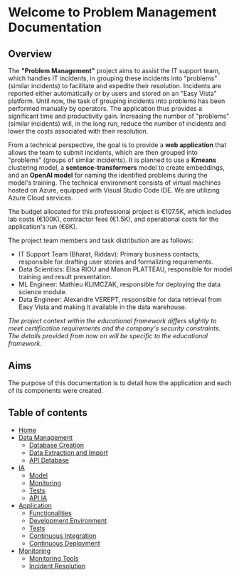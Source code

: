 # Welcome to Problem Management Documentation 

## Overview 

The **"Problem Management"** project aims to assist the IT support team, which handles IT incidents, in grouping these incidents into "problems" (similar incidents) to facilitate and expedite their resolution. Incidents are reported either automatically or by users and stored on an "Easy Vista" platform. Until now, the task of grouping incidents into problems has been performed manually by operators. The application thus provides a significant time and productivity gain. Increasing the number of "problems" (similar incidents) will, in the long run, reduce the number of incidents and lower the costs associated with their resolution.

From a technical perspective, the goal is to provide a **web application** that allows the team to submit incidents, which are then grouped into "problems" (groups of similar incidents). It is planned to use a **Kmeans** clustering model, a **sentence-transformers** model to create embeddings, and an **OpenAI model** for naming the identified problems during the model's training. The technical environment consists of virtual machines hosted on Azure, equipped with Visual Studio Code IDE. We are utilizing Azure Cloud services.

The budget allocated for this professional project is €107.5K, which includes lab costs (€100K), contractor fees (€1.5K), and operational costs for the application's run (€6K).

The project team members and task distribution are as follows:

- IT Support Team (Bharat, Riddav): Primary business contacts, responsible for drafting user stories and formalizing requirements.
- Data Scientists: Elisa RIOU and Manon PLATTEAU, responsible for model training and result presentation.
- ML Engineer: Mathieu KLIMCZAK, responsible for deploying the data science module.
- Data Engineer: Alexandre VEREPT, responsible for data retrieval from Easy Vista and making it available in the data warehouse.

*The project context within the educational framework differs slightly to meet certification requirements and the company's security constraints. The details provided from now on will be specific to the educational framework.*

## Aims 

The purpose of this documentation is to detail how the application and each of its components were created.

## Table of contents 

- [Home](index.md)
- [Data Management](data-management/)
    - [Database Creation](data-management/database_creation.md)
    - [Data Extraction and Import](data-management/extraction.md)
    - [API Database](data-management/api_database.md)
- [IA](ia/)
    - [Model](ia/model.md)
    - [Monitoring](ia/monitoring.md)
    - [Tests](ia/tests.md)
    - [API IA](ia/api_ia.md)
- [Application](application/)
    - [Functionalities](application/functionalities.md)
    - [Development Environment](application/environment.md)
    - [Tests](application/tests.md)
    - [Continuous Integration](application/ci.md)
    - [Continuous Deployment](application/cd.md)
- [Monitoring](monitoring/)
    - [Monitoring Tools](monitoring/tools.md)
    - [Incident Resolution](monitoring/resolution.md)
